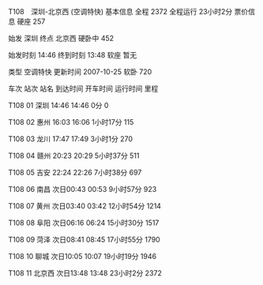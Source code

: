 T108　深圳-北京西 (空调特快) 基本信息 全程 2372  全程运行 23小时2分  票价信息 硬座 257  

始发 深圳  终点 北京西  硬卧中 452  

始发时刻 14:46  终到时刻 13:48  软座 暂无  

类型 空调特快  更新时间 2007-10-25 软卧 720  



车次 站次 站名 到达时间 开车时间 运行时间 里程 

T108 01  深圳 14:46 14:46 0分 0 

T108 02  惠州 16:03 16:06 1小时17分 115 

T108 03  龙川 17:47 17:49 3小时1分 270 

T108 04  赣州 20:23 20:29 5小时37分 511 

T108 05  吉安 22:24 22:26 7小时38分 697 

T108 06  南昌 次日00:43 00:53 9小时57分 923 

T108 07  黄州 次日03:40 03:42 12小时54分 1214 

T108 08  阜阳 次日06:16 06:24 15小时30分 1517 

T108 09  菏泽 次日08:41 08:45 17小时55分 1790 

T108 10  聊城 次日10:05 10:07 19小时19分 1946 

T108 11  北京西 次日13:48 13:48 23小时2分 2372 

